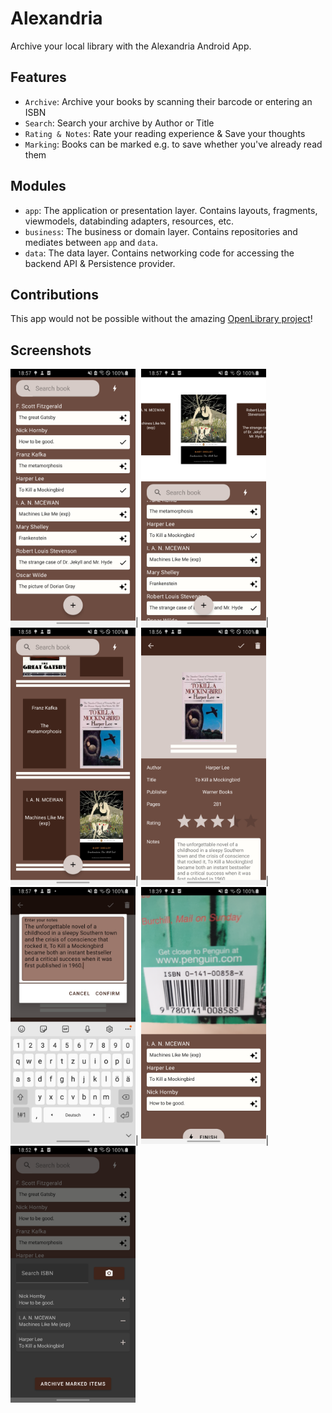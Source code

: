 # Alexandria
Archive your local library with the Alexandria Android App.

## Features
- `Archive`: Archive your books by scanning their barcode or entering an ISBN
- `Search`: Search your archive by Author or Title
- `Rating & Notes`: Rate your reading experience & Save your thoughts
- `Marking`: Books can be marked e.g. to save whether you've already read them 

## Modules
- `app`: The application or presentation layer. Contains layouts, fragments, viewmodels, databinding adapters, resources, etc.
- `business`: The business or domain layer. Contains repositories and mediates between `app` and `data`.
- `data`: The data layer. Contains networking code for accessing the backend API & Persistence provider.

## Contributions
This app would not be possible without the amazing [OpenLibrary project]((https://openlibrary.org/))!

## Screenshots
<img src="./assets/shelf_list.png"  width="200" />|
<img src="./assets/shelf_pager.png"  width="200" />|
<img src="./assets/shelf_grid.png"  width="200" />|
<img src="./assets/details.png"  width="200" />|
<img src="./assets/details_edit.png"  width="200" />|
<img src="./assets/capture_scan.png"  width="200" />|
<img src="./assets/capture_dialog.png"  width="200" />
